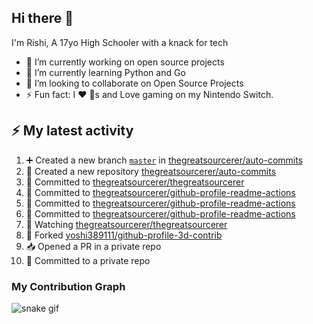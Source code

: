 ## Hi there 👋

I'm Rishi, A 17yo High Schooler with a knack for tech

- 🔭 I’m currently working on open source projects
- 🌱 I’m currently learning Python and Go
- 👯 I’m looking to collaborate on Open Source Projects
- ⚡ Fun fact: I ❤️ 🐶s and Love gaming on my Nintendo Switch.


## :zap: My latest activity

<!--START_SECTION:activity-->
1. ➕ Created a new branch [`master`](https://github.com/thegreatsourcerer/auto-commits/tree/master) in [thegreatsourcerer/auto-commits](https://github.com/thegreatsourcerer/auto-commits)
2. 🎉 Created a new repository [thegreatsourcerer/auto-commits](https://github.com/thegreatsourcerer/auto-commits)
3. 📝 Committed to [thegreatsourcerer/thegreatsourcerer](https://github.com/thegreatsourcerer/thegreatsourcerer/commit/5cee8cb3718423532c5e83f7e4a942520ad16795)
4. 📝 Committed to [thegreatsourcerer/github-profile-readme-actions](https://github.com/thegreatsourcerer/github-profile-readme-actions/commit/54c1942944e8dc2560e2258f5a737080b1eeb141)
5. 📝 Committed to [thegreatsourcerer/github-profile-readme-actions](https://github.com/thegreatsourcerer/github-profile-readme-actions/commit/c614fedfefee3f1be4bc445b5f5d98c1ddac4e33)
6. 📝 Committed to [thegreatsourcerer/github-profile-readme-actions](https://github.com/thegreatsourcerer/github-profile-readme-actions/commit/8c9bc2312b7a822401962152f261f82b3448d3ed)
7. 🔔 Watching [thegreatsourcerer/thegreatsourcerer](https://github.com/thegreatsourcerer/thegreatsourcerer)
8. 🍴 Forked [yoshi389111/github-profile-3d-contrib](https://github.com/yoshi389111/github-profile-3d-contrib)
9. 📥 Opened a PR in a private repo
10. 📝 Committed to a private repo
<!--END_SECTION:activity-->


### My Contribution Graph

![snake gif](https://github.com/thegreatsourcerer/thegreatsourcerer/blob/output/ocean.gif)

